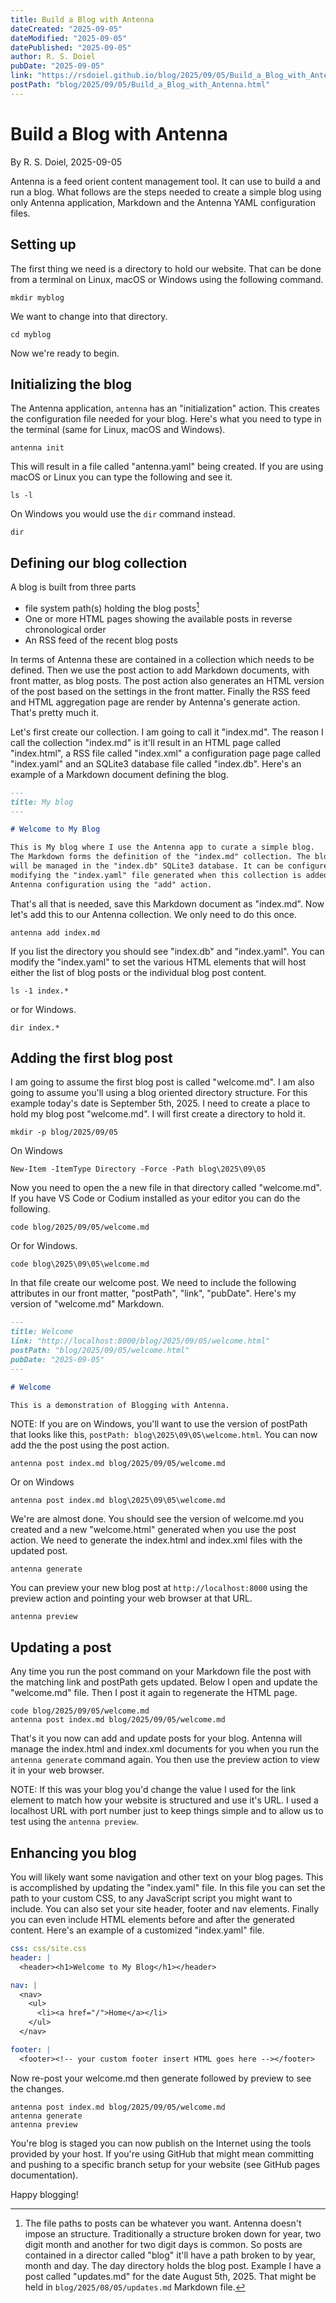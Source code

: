 ```yaml
---
title: Build a Blog with Antenna
dateCreated: "2025-09-05"
dateModified: "2025-09-05"
datePublished: "2025-09-05"
author: R. S. Doiel
pubDate: "2025-09-05"
link: "https://rsdoiel.github.io/blog/2025/09/05/Build_a_Blog_with_Antenna.html"
postPath: "blog/2025/09/05/Build_a_Blog_with_Antenna.html"
---
```


# Build a Blog with Antenna

By R. S. Doiel, 2025-09-05

Antenna is a feed orient content management tool. It can use to build a and run a blog. What follows are the steps needed to create a simple blog using only Antenna application, Markdown and the Antenna YAML configuration files.

## Setting up

The first thing we need is a directory to hold our website. That can be done from a terminal on Linux, macOS or Windows using the following command.

~~~shell
mkdir myblog
~~~

We want to change into that directory.

~~~shell
cd myblog
~~~

Now we're ready to begin.

## Initializing the blog

The Antenna application, `antenna` has an "initialization" action. This creates the configuration file needed for your blog. Here's what you need to type in the terminal (same for Linux, macOS and Windows).

~~~shell
antenna init
~~~

This will result in a file called "antenna.yaml" being created. If you are using macOS or Linux you can type the following and see it.

~~~shell
ls -l
~~~

On Windows you would use the `dir` command instead.

~~~shell
dir
~~~

## Defining our blog collection

A blog is built from three parts

- file system path(s) holding the blog posts[^1]
- One or more HTML pages showing the available posts in reverse chronological order
- An RSS feed of the recent blog posts

[^1]: The file paths to posts can be whatever you want. Antenna doesn't impose an structure. Traditionally a structure broken down for year, two digit month and another for two digit days is common. So posts are contained in a director called "blog" it'll have a path broken to by year, month and day. The day directory holds the blog post. Example I have a post called "updates.md" for the date August 5th, 2025. That might be held in `blog/2025/08/05/updates.md` Markdown file.

In terms of Antenna these are contained in a collection which needs to be defined. Then
we use the post action to add Markdown documents, with front matter, as blog posts. The post
action also generates an HTML version of the post based on the settings in the front matter. Finally
the RSS feed and HTML aggregation page are render by Antenna's generate action. That's pretty much it.

Let's first create our collection. I am going to call it "index.md". The reason I call the collection "index.md" is it'll result in an HTML page called "index.html", a RSS file called "index.xml" a configuration page page called "index.yaml" and an SQLite3 database file called "index.db".  Here's an example of a Markdown document defining the blog.

~~~markdown
---
title: My blog
---

# Welcome to My Blog

This is My blog where I use the Antenna app to curate a simple blog.
The Markdown forms the definition of the "index.md" collection. The blog
will be managed in the "index.db" SQLite3 database. It can be configured by
modifying the "index.yaml" file generated when this collection is added to the
Antenna configuration using the "add" action.
~~~

That's all that is needed, save this Markdown document as "index.md". Now let's add this to our Antenna collection. We only need to do this once.

~~~shell
antenna add index.md
~~~

If you list the directory you should see "index.db" and "index.yaml". You can modify the "index.yaml" to set the various HTML elements that will host either the list of blog posts or the individual blog post content.

~~~shell
ls -1 index.*
~~~

or for Windows.

~~~shell
dir index.*
~~~

## Adding the first blog post

I am going to assume the first blog post is called "welcome.md". I am also going to assume you'll using a blog oriented directory structure. For this example today's date is September 5th, 2025. I need to create a place to hold my blog post "welcome.md". I will first create a directory to hold it.

~~~shell
mkdir -p blog/2025/09/05
~~~

On Windows

~~~shell
New-Item -ItemType Directory -Force -Path blog\2025\09\05
~~~

Now you need to open the a new file in that directory called "welcome.md". If you have VS Code or Codium installed as your editor you can do the following.

~~~shell
code blog/2025/09/05/welcome.md
~~~

Or for Windows.

~~~shell
code blog\2025\09\05\welcome.md
~~~

In that file create our welcome post. We need to include the following attributes in our front matter, "postPath", "link", "pubDate". Here's my version of "welcome.md" Markdown.

~~~markdown
---
title: Welcome
link: "http://localhost:8000/blog/2025/09/05/welcome.html"
postPath: "blog/2025/09/05/welcome.html"
pubDate: "2025-09-05"
---

# Welcome

This is a demonstration of Blogging with Antenna.

~~~

NOTE: If you are on Windows, you'll want to use the version of postPath that looks like this, `postPath: blog\2025\09\05\welcome.html`. You can now add the the post using the post action.

~~~shell
antenna post index.md blog/2025/09/05/welcome.md
~~~

Or on Windows

~~~shell
antenna post index.md blog\2025\09\05\welcome.md
~~~

We're are almost done. You should see the version of welcome.md you created and a new "welcome.html" generated when you use the post action. We need to generate the index.html and index.xml files with the updated post.

~~~shell
antenna generate
~~~

You can preview your new blog post at `http://localhost:8000` using the preview action and pointing your web browser at that URL.

~~~shell
antenna preview
~~~

## Updating a post

Any time you run the post command on your Markdown file the post with the matching link and postPath gets updated. Below I open and update the "welcome.md" file. Then I post it again to regenerate the HTML page.

~~~shell
code blog/2025/09/05/welcome.md
antenna post index.md blog/2025/09/05/welcome.md
~~~

That's it you now can add and update posts for your blog. Antenna will manage the index.html and index.xml documents for you when you run the `antenna generate` command again. You then use the preview action to view it in your web browser.

NOTE: If this was your blog you'd change the value I used for the link element to match how your website is structured and use it's URL.  I used a localhost URL with port number just to keep things simple and to allow us to test using the `antenna preview`.

## Enhancing you blog 

You will likely want some navigation and other text on your blog pages. This is accomplished by updating the "index.yaml" file. In this file you can set the path to your custom CSS, to any JavaScript script you might want to include. You can also set your site header, footer and nav elements. Finally you can even include HTML elements before and after the generated content. Here's an example of a customized "index.yaml" file.


~~~yaml
css: css/site.css
header: |
  <header><h1>Welcome to My Blog</h1></header>

nav: |
  <nav>
    <ul>
      <li><a href="/">Home</a></li>
    </ul>
  </nav>

footer: |
  <footer><!-- your custom footer insert HTML goes here --></footer>
~~~

Now re-post your welcome.md then generate followed by preview to see the changes.

~~~shell
antenna post index.md blog/2025/09/05/welcome.md
antenna generate
antenna preview
~~~

You're blog is staged you can now publish on the Internet using the tools provided by your host. If you're using GitHub that might mean committing and pushing to a specific branch setup for your website (see GitHub pages documentation). 

Happy blogging!
